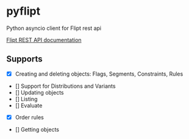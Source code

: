# pyflipt
Python asyncio client for Flipt rest api

[Flipt REST API documentation](https://flipt.io/docs/api/)


## Supports

 - [x] Creating and deleting objects: Flags, Segments, Constraints, Rules
 - [] Support for Distributions and Variants
 - [] Updating objects
 - [] Listing
 - [] Evaluate
 - [x] Order rules
 - [] Getting objects
